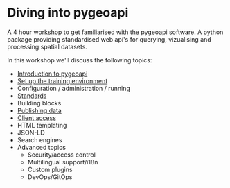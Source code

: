 # Diving into pygeoapi

A 4 hour workshop to get familiarised with the pygeoapi software. A python package providing standardised web api's for querying, vizualising and processing spatial datasets.

In this workshop we'll discuss the following topics:

- [Introduction to pygeoapi](intro/index.md)
- [Set up the training environment](setup/index.md)
- Configuration / administration / running
- [Standards](standards/index.md)
- Building blocks
- [Publishing data](publish/index.md)
- [Client access](clients/index.md)
- HTML templating
- JSON-LD
- Search engines 
- Advanced topics
  - Security/access control
  - Multilingual support/i18n
  - Custom plugins
  - DevOps/GitOps